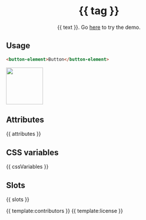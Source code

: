 <h1 align="center">{{ tag }}</h1>
<p align="center">{{ text }}. Go <a href="{{ demo }}">here</a> to try the demo.</p>

## Usage

```html
<button-element>Button</button-element>
```

<a href="{{ demo }}" align="center">
  <img src="https://raw.githubusercontent.com/andreasbm/elements/master/screenshots/button-element.png?token=AF-iBV1pZn7D_ITJDLgD6NVlQjtvXupXks5cgq0VwA%3D%3D" width="100" />
<a/>

## Attributes

{{ attributes }}

## CSS variables

{{ cssVariables }}

## Slots

{{ slots }}

{{ template:contributors }}
{{ template:license }}
